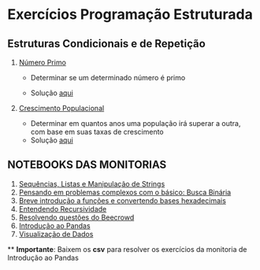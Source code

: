 # Exercícios Programação Estruturada

## Estruturas Condicionais e de Repetição

1. [Número Primo](https://judge.beecrowd.com/pt/problems/view/1165)

    - Determinar se um determinado número é primo

    - Solução [aqui](estruturas_de_repetição/ehprimo.py)

2. [Crescimento Populacional](https://judge.beecrowd.com/pt/problems/view/1160)

    - Determinar em quantos anos uma população irá superar a outra, com base em suas taxas de crescimento
    - Solução [aqui](estruturas_de_repetição/crescimento.py)

## NOTEBOOKS DAS MONITORIAS

1. [Sequências, Listas e Manipulação de Strings](./monitoria-27-04-2024.ipynb)
2. [Pensando em problemas complexos com o básico: Busca Binária](./monitoria-11-05-2024.ipynb)
3. [Breve introdução a funções e convertendo bases hexadecimais](./Monitoria-18-05-2024.ipynb)
4. [Entendendo Recursividade](./monitoria-25-05-2024.ipynb)
5. [Resolvendo questões do Beecrowd](./monitoria-01-06-2024.ipynb)
6. [Introdução ao Pandas](./monitoria-15-06-2024.ipynb)
7. [Visualização de Dados](./monitoria-29-06-2024.ipynb)

** **Importante**: Baixem os **csv** para resolver os exercícios da monitoria de Introdução ao Pandas
